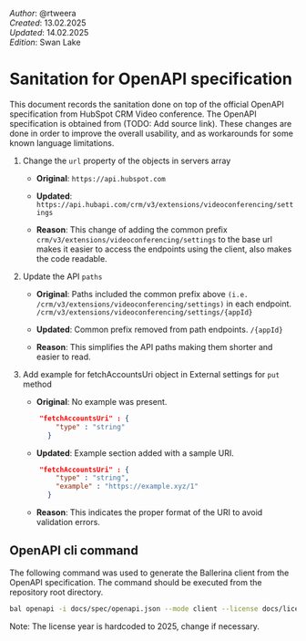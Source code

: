 _Author_:  @rtweera\
_Created_: 13.02.2025 \
_Updated_: 14.02.2025 \
_Edition_: Swan Lake

# Sanitation for OpenAPI specification

This document records the sanitation done on top of the official OpenAPI specification from HubSpot CRM Video conference.
The OpenAPI specification is obtained from (TODO: Add source link).
These changes are done in order to improve the overall usability, and as workarounds for some known language limitations.

1. Change the `url` property of the objects in servers array

    - **Original**:
    ```https://api.hubspot.com```

    - **Updated**:
    ```https://api.hubapi.com/crm/v3/extensions/videoconferencing/settings```

    - **Reason**: This change of adding the common prefix `crm/v3/extensions/videoconferencing/settings` to the base url makes it easier to access the endpoints using the client,
    also makes the code readable.

2. Update the API `paths`

    - **Original**: Paths included the common prefix above `(i.e. /crm/v3/extensions/videoconferencing/settings)` in each endpoint.
    ```/crm/v3/extensions/videoconferencing/settings/{appId}```

    - **Updated**: Common prefix removed from path endpoints.
    ```/{appId}```

    - **Reason**: This simplifies the API paths making them shorter and easier to read.

3. Add example for fetchAccountsUri object in External settings for `put` method

    - **Original**: No example was present.

    ```json
        "fetchAccountsUri" : {
            "type" : "string"
          }
    ```

    - **Updated**: Example section added with a sample URI.

    ```json
        "fetchAccountsUri" : {
            "type" : "string",
            "example" : "https://example.xyz/1"
          }
    ```

    - **Reason**: This indicates the proper format of the URI to avoid validation errors.

## OpenAPI cli command

The following command was used to generate the Ballerina client from the OpenAPI specification. The command should be executed from the repository root directory.

```bash
bal openapi -i docs/spec/openapi.json --mode client --license docs/license.txt -o ballerina
```

Note: The license year is hardcoded to 2025, change if necessary.
